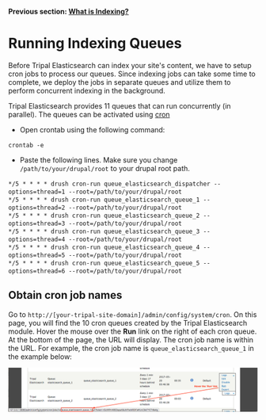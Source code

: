 **Previous section:  [What is Indexing?](indexing.md)**


# Running Indexing Queues
Before Tripal Elasticsearch can index your site's content, we have to setup cron jobs to process our queues.
Since indexing jobs can take some time to complete, we deploy the jobs in separate queues and utilize them to perform
concurrent indexing in the background.

Tripal Elasticsearch provides 11 queues that can run concurrently (in parallel). The queues can be activated using [cron](http://www.nncron.ru/help/EN/working/cron-format.htm)

- Open crontab using the following command:
```shell
crontab -e
```
- Paste the following lines. Make sure you change `/path/to/your/drupal/root` to your drupal root path.
```shell
*/5 * * * * drush cron-run queue_elasticsearch_dispatcher --options=thread=1 --root=/path/to/your/drupal/root
*/5 * * * * drush cron-run queue_elasticsearch_queue_1 --options=thread=2 --root=/path/to/your/drupal/root
*/5 * * * * drush cron-run queue_elasticsearch_queue_2 --options=thread=3 --root=/path/to/your/drupal/root
*/5 * * * * drush cron-run queue_elasticsearch_queue_3 --options=thread=4 --root=/path/to/your/drupal/root
*/5 * * * * drush cron-run queue_elasticsearch_queue_4 --options=thread=5 --root=/path/to/your/drupal/root
*/5 * * * * drush cron-run queue_elasticsearch_queue_5 --options=thread=6 --root=/path/to/your/drupal/root
```

## Obtain cron job names

Go to `http://[your-tripal-site-domain]/admin/config/system/cron`. On this page, you will find
the 10 cron queues created by the Tripal Elasticsearch module. Hover the mouse over the **Run** link on the
right of each cron queue. At the bottom of the page, the URL will display. The cron job name is within
the URL. For example, the cron job name is `queue_elasticsearch_queue_1` in the example below:

![cron job name](../images/get-cron-name.png)
